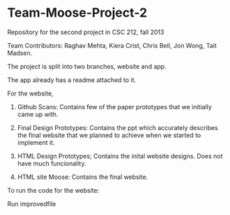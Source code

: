Team-Moose-Project-2
====================

Repository for the second project in CSC 212, fall 2013

Team Contributors: Raghav Mehta, Kiera Crist, Chris Bell, Jon Wong, Tait Madsen.

The project is split into two branches, website and app. 

The app already has a readme attached to it. 

For the website,

1. Github Scans: Contains few of the paper prototypes that we initially came up with.

2. Final Design Prototypes: Contains the ppt which accurately describes the final website that we planned to achieve when 
   we started to implement it. 
   
3. HTML Design Prototypes; Contains the inital website designs. Does not have much funcionality.

4. HTML site Moose: Contains the final website.

To run the code for the website:

Run improvedfile

